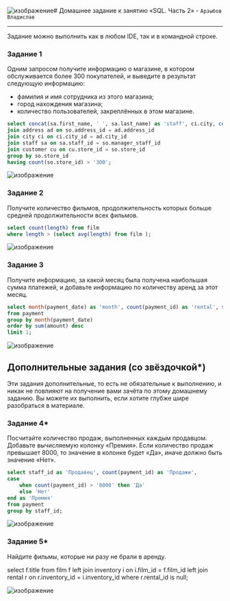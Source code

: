 ![изображение](https://github.com/user-attachments/assets/27d15e90-141d-40e0-b6e2-2c575906837a)# Домашнее задание к занятию «SQL. Часть 2» - `Арзыбов Владислав`


---

Задание можно выполнить как в любом IDE, так и в командной строке.

### Задание 1

Одним запросом получите информацию о магазине, в котором обслуживается более 300 покупателей, и выведите в результат следующую информацию: 
- фамилия и имя сотрудника из этого магазина;
- город нахождения магазина;
- количество пользователей, закреплённых в этом магазине.

```sql
select concat(sa.first_name, ' ', sa.last_name) as 'staff', ci.city, count(so.store_id) as 'customer' from store so
join address ad on so.address_id = ad.address_id
join city ci on ci.city_id = ad.city_id
join staff sa on sa.staff_id = so.manager_staff_id
join customer cu on cu.store_id = so.store_id
group by so.store_id
having count(so.store_id) > '300';
```

![изображение](https://github.com/user-attachments/assets/cda4d5f1-dbb5-46c6-93e9-9f281b41a5ee)


### Задание 2

Получите количество фильмов, продолжительность которых больше средней продолжительности всех фильмов.

```sql
select count(length) from film
where length > (select avg(length) from film );
```

![изображение](https://github.com/user-attachments/assets/dd0e6765-af45-4307-b24c-470779c32f58)


### Задание 3

Получите информацию, за какой месяц была получена наибольшая сумма платежей, и добавьте информацию по количеству аренд за этот месяц.

```sql
select month(payment_date) as 'month', count(payment_id) as 'rental', sum(amount) as 'sum'
from payment
group by month(payment_date)
order by sum(amount) desc
limit 1;
```

![изображение](https://github.com/user-attachments/assets/a7bc933a-0428-4d46-a14a-9892dee0f185)


## Дополнительные задания (со звёздочкой*)
Эти задания дополнительные, то есть не обязательные к выполнению, и никак не повлияют на получение вами зачёта по этому домашнему заданию. Вы можете их выполнить, если хотите глубже шире разобраться в материале.

### Задание 4*

Посчитайте количество продаж, выполненных каждым продавцом. Добавьте вычисляемую колонку «Премия». Если количество продаж превышает 8000, то значение в колонке будет «Да», иначе должно быть значение «Нет».

```sql
select staff_id as 'Продавец', count(payment_id) as 'Продажи',
case
	when count(payment_id) > '8000' then 'Да'
	else 'Нет'
end as 'Премия'
from payment
group by staff_id;
```

![изображение](https://github.com/user-attachments/assets/cf547772-2d23-4d5c-904c-316356d4bb65)


### Задание 5*

Найдите фильмы, которые ни разу не брали в аренду.

select f.title
from film f
left join inventory i on i.film_id = f.film_id
left join rental r on r.inventory_id = i.inventory_id
where r.rental_id is null;

![изображение](https://github.com/user-attachments/assets/2860511c-754c-4703-a1f6-fd83e553e12d)

